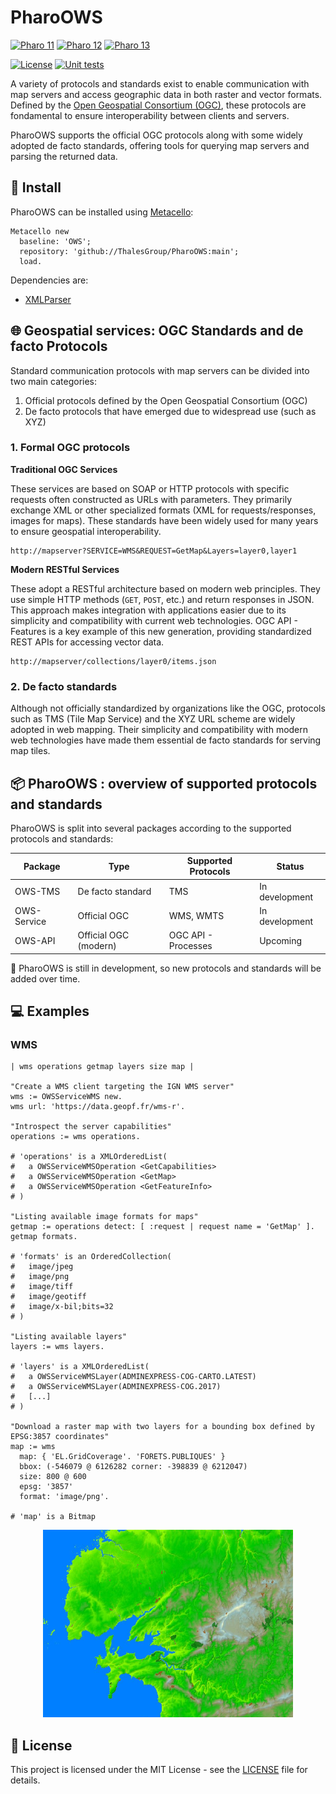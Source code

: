 # PharoOWS

[![Pharo 11](https://img.shields.io/badge/Pharo-11-%23aac9ff.svg)](https://pharo.org/download)
[![Pharo 12](https://img.shields.io/badge/Pharo-12-%23aac9ff.svg)](https://pharo.org/download)
[![Pharo 13](https://img.shields.io/badge/Pharo-13-%23aac9ff.svg)](https://pharo.org/download)

[![License](https://img.shields.io/github/license/ThalesGroup/PharoOWS.svg)](./LICENSE)
[![Unit tests](https://github.com/ThalesGroup/PharoOWS/actions/workflows/CI.yml/badge.svg)](https://github.com/ThalesGroup/PharoOWS/actions/workflows/CI.yml)

A variety of protocols and standards exist to enable communication with map
servers and access geographic data in both raster and vector formats. Defined
by the [Open Geospatial Consortium (OGC)](https://www.ogc.org/), these
protocols are fondamental to ensure interoperability between clients and
servers.

PharoOWS supports the official OGC protocols along with some widely adopted de
facto standards, offering tools for querying map servers and parsing the
returned data.


## :wrench: Install

PharoOWS can be installed using [Metacello](https://github.com/Metacello/metacello):

```smalltalk
Metacello new
  baseline: 'OWS';
  repository: 'github://ThalesGroup/PharoOWS:main';
  load.
```

Dependencies are:

  - [XMLParser](https://github.com/pharo-contributions/XML-XMLParser)


## :globe_with_meridians: Geospatial services: OGC Standards and de facto Protocols

Standard communication protocols with map servers can be divided into two main
categories:

1. Official protocols defined by the Open Geospatial Consortium (OGC)
2. De facto protocols that have emerged due to widespread use (such as XYZ)

### 1. Formal OGC protocols

**Traditional OGC Services**

These services are based on SOAP or HTTP protocols with specific requests often
constructed as URLs with parameters. They primarily exchange XML or other
specialized formats (XML for requests/responses, images for maps). These
standards have been widely used for many years to ensure geospatial
interoperability.

```console
http://mapserver?SERVICE=WMS&REQUEST=GetMap&Layers=layer0,layer1
```

**Modern RESTful Services**

These adopt a RESTful architecture based on modern web principles. They use
simple HTTP methods (`GET`, `POST`, etc.) and return responses in JSON. This
approach makes integration with applications easier due to its simplicity and
compatibility with current web technologies. OGC API - Features is a key
example of this new generation, providing standardized REST APIs for accessing
vector data.

```console
http://mapserver/collections/layer0/items.json
```

### 2. De facto standards

Although not officially standardized by organizations like the OGC, protocols
such as TMS (Tile Map Service) and the XYZ URL scheme are widely adopted in web
mapping. Their simplicity and compatibility with modern web technologies have
made them essential de facto standards for serving map tiles.


## :package: PharoOWS : overview of supported protocols and standards

PharoOWS is split into several packages according to the supported protocols
and standards:

| Package           | Type                  | Supported Protocols               | Status           |
|-------------------|-----------------------|-----------------------------------|------------------|
| OWS-TMS           | De facto standard     | TMS                               | In development   |
| OWS-Service       | Official OGC          | WMS, WMTS                         | In development   |
| OWS-API           | Official OGC (modern) | OGC API - Processes               | Upcoming         |


:loudspeaker: PharoOWS is still in development, so new protocols and standards
will be added over time.

## :computer: Examples

### WMS

```smalltalk
| wms operations getmap layers size map |

"Create a WMS client targeting the IGN WMS server"
wms := OWSServiceWMS new.
wms url: 'https://data.geopf.fr/wms-r'.

"Introspect the server capabilities"
operations := wms operations.

# 'operations' is a XMLOrderedList(
#   a OWSServiceWMSOperation <GetCapabilities>
#   a OWSServiceWMSOperation <GetMap>
#   a OWSServiceWMSOperation <GetFeatureInfo>
# )

"Listing available image formats for maps"
getmap := operations detect: [ :request | request name = 'GetMap' ].
getmap formats.

# 'formats' is an OrderedCollection(
#   image/jpeg
#   image/png
#   image/tiff
#   image/geotiff
#   image/x-bil;bits=32
# )

"Listing available layers"
layers := wms layers.

# 'layers' is a XMLOrderedList(
#   a OWSServiceWMSLayer(ADMINEXPRESS-COG-CARTO.LATEST)
#   a OWSServiceWMSLayer(ADMINEXPRESS-COG.2017)
#   [...]
# )

"Download a raster map with two layers for a bounding box defined by EPSG:3857 coordinates"
map := wms
  map: { 'EL.GridCoverage'. 'FORETS.PUBLIQUES' }
  bbox: (-546079 @ 6126282 corner: -398839 @ 6212047)
  size: 800 @ 600
  epsg: '3857'
  format: 'image/png'.

# 'map' is a Bitmap
```

<p align="center">
  <img src="doc/wms.png" alt="WMS map" width="400"/>
</p>


## :page_facing_up: License

This project is licensed under the MIT License - see the [LICENSE](LICENSE)
file for details.

